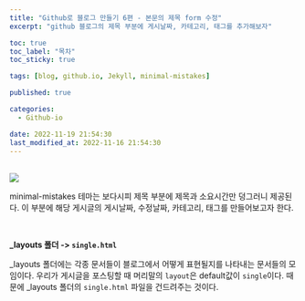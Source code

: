 ```yaml
---
title: "Github로 블로그 만들기 6편 - 본문의 제목 form 수정"
excerpt: "github 블로그의 제목 부분에 게시날짜, 카테고리, 태그를 추가해보자"

toc: true
toc_label: "목차"
toc_sticky: true

tags: [blog, github.io, Jekyll, minimal-mistakes]

published: true

categories:
  - Github-io

date: 2022-11-19 21:54:30
last_modified_at: 2022-11-16 21:54:30
---
```

<br>

<img src = "https://user-images.githubusercontent.com/115082062/202851909-da34005a-c1c0-44b0-87ae-f11407620d10.JPG">

minimal-mistakes 테마는 보다시피 제목 부분에 제목과 소요시간만 덩그러니 제공된다. 이 부분에 해당 게시글의 게시날짜, 수정날짜, 카테고리, 태그를 만들어보고자 한다.

<br>

**&#95;layouts 폴더 -> `single.html`**

&#95;layouts 폴더에는 각종 문서들이 블로그에서 어떻게 표현될지를 나타내는 문서들의 모임이다. 우리가 게시글을 포스팅할 때 머리말의 `layout`은 default값이 `single`이다. 때문에 &#95;layouts 폴더의 `single.html` 파일을 건드려주는 것이다.


